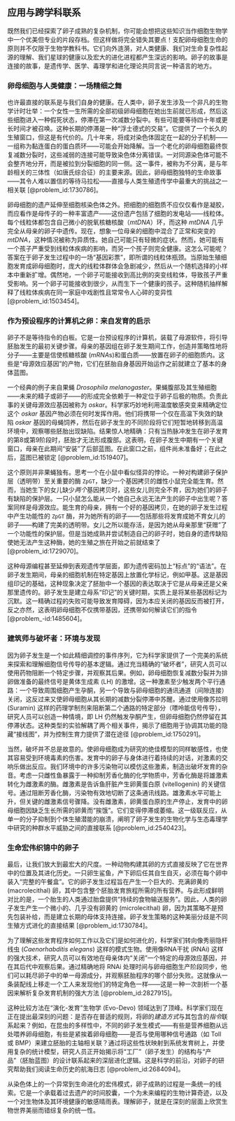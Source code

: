 ## 应用与跨学科联系

既然我们已经探索了卵子成熟的复杂机制，你可能会想把这些知识当作细胞生物学中一个优美但专业的片段存档。但这样做将完全错失其要点！支配卵母细胞生命的原则并不仅限于生物学教科书。它们向外涟漪，对人类健康、我们对生命复杂性起源的理解、我们星球的健康以及宏大的进化进程都产生深远的影响。卵子的故事是连接的故事，是遗传学、医学、毒理学和进化理论共同言说一种语言的地方。

### 卵母细胞与人类健康：一场精细之舞

也许最直接的联系是与我们自身的健康。在人类中，卵子发生涉及一个非凡的生物学计时壮举：一个女性一生所需的全部初级卵母细胞在她出生前就已形成，然后这些细胞进入一种假死状态，停滞在第一次减数分裂中。有些可能要等待四十年或更长时间才被召唤。这种长期的停滞是一种“浮士德式的交易”。它提供了一个长久的生殖窗口，但这是有代价的。几十年来，将成对染色体固定在一起的分子机制——一组称为黏连蛋白的蛋白质环——可能会开始降解。当一个老化的卵母细胞最终恢复减数分裂时，这些减弱的连接可能导致染色体分离错误。一对同源染色体可能不会整齐地分开，而是被拉到分裂细胞的同一侧。这一事件，被称为不分离，是与年龄相关的三体性（如唐氏综合征）的主要来源。因此，卵母细胞独特的生命故事——其令人难以置信的等待马拉松——直接与人类生殖遗传学中最重大的挑战之一相关联 [@problem_id:1730786]。

卵母细胞的遗产延伸至细胞核染色体之外。把细胞的细胞质不应仅仅看作是凝胶，而应看作是母传子的一种丰富遗产——这份遗产包括了细胞的发电站——线粒体。每个线粒体都包含自己微小的脱氧核糖核酸（$mtDNA$）环，而这种 $mtDNA$ 几乎完全从母亲的卵子中遗传。现在，想象一位母亲的细胞中混合了正常和突变的 $mtDNA$，这种情况被称为异质性。她自己可能只有轻微的症状。然而，她可能有一个孩子严重受到线粒体疾病的影响，而另一个孩子则完全健康。这怎么可能呢？答案在于卵子发生过程中的一场“基因彩票”，即所谓的线粒体瓶颈。当原始生殖细胞发育成卵母细胞时，庞大的线粒体群体会急剧减少，然后从一个随机选择的小样本中重新扩增。偶然地，一个卵子可能接收到高比例的突变线粒体，导致孩子严重受影响。另一个卵子可能接收到很少，从而生下一个健康的孩子。这种随机抽样解释了线粒体疾病在同一家庭中戏剧性且常常令人心碎的变异性 [@problem_id:1503454]。

### 作为预设程序的计算机之卵：来自发育的启示

卵子不是等待指令的白板。它是一台预设程序的计算机，装载了母源软件，将引导胚胎发生的最初关键步骤。母亲的基因组在卵子发生期间工作，创造并策略性地将分子——主要是信使核糖核酸 ($mRNA$s)和蛋白质——放置在卵子的细胞质内。这些是“母源效应基因”的产物，它们在胚胎自身基因开始运作之前就建立了基本的身体蓝图。

一个经典的例子来自果蝇 *Drosophila melanogaster*。果蝇腹部及其生殖细胞——未来的精子或卵子——的形成完全依赖于一种定位于卵子后极的物质。负责此事的关键母源效应基因被称为 *oskar*。科学家巧妙地利用温度敏感突变来精确定位这个 *oskar* 基因产物必须在何时发挥作用。他们将携带一个仅在高温下失效的缺陷 *oskar* 基因的母蝇饲养，然后在卵子发生的不同阶段将它们短暂地转移到高温环境中，观察哪些胚胎出现缺陷。结果惊人地精确：只有当热脉冲发生在卵子发育的第8或第9阶段时，胚胎才无法形成腹部。这表明，在卵子发生中期有一个关键窗口，母亲在此期间“安装”了后部蓝图。在此窗口之前，组件尚未准备好；在此之后，蓝图已被锁定 [@problem_id:1519407]。

这个原则并非果蝇独有。思考一个在小鼠中看似怪异的悖论。一种对构建卵子保护层（透明带）至关重要的酶 `ZpGT`，缺少一个基因拷贝的雌性小鼠完全能生育。然而，当她生下的女儿缺少*两个*基因拷贝时，这些女儿则完全不育，因为她们的卵子有缺陷的保护层。一只小鼠怎么能从一个她自己永远无法产生的卵子中出生呢？答案同样是母源效应。能生育的母亲，拥有一个好的基因拷贝，在她的卵子发生过程中产生功能性的 `ZpGT` 酶，并为她所有的卵子——包括那些将发育成她不育女儿的卵子——构建了完美的透明带。女儿之所以能存活，是因为她从母亲那里“获赠”了一个功能性的保护层。但是当她成熟并尝试制造自己的卵子时，她自身的遗传缺陷使她无法产生这种酶，她的生殖之旅在开始之前就结束了 [@problem_id:1729070]。

这种母源编程甚至延伸到表观遗传学层面，即为遗传密码加上“标点”的“语法”。在卵子发生期间，母亲的细胞机制在特定基因上放置化学标记，例如甲基。这是基因组印记的基础，这种现象决定了胚胎中一个基因的表达取决于它是从母亲还是父亲那里遗传的。卵子发生是建立母系“印记”的关键时期，实质上是将某些基因标记为沉默。这一精确过程的失败可能导致发育障碍，因为本应关闭的基因反而被打开，反之亦然，这表明卵母细胞不仅携带基因，还携带如何解读它们的指令 [@problem_-id:1485604]。

### 建筑师与破坏者：环境与发现

因为卵子发生是一个如此精细调控的事件序列，它为科学家提供了一个完美的系统来探索和理解细胞信号传导的基本逻辑。通过充当精确的“破坏者”，研究人员可以使用药物阻断一个特定步骤，并观察其后果。例如，卵母细胞恢复减数分裂并为排卵做准备的最终信号是黄体生成素 (LH) 的激增。这一种激素至少触发两个平行通路：一个导致周围细胞产生孕酮，另一个导致与卵母细胞的通讯通道（间隙连接）关闭，这反过来又使卵母细胞从其长期的减数分裂停滞中苏醒。通过使用像苏拉明 (Suramin) 这样的药理学制剂来阻断第二个通路的特定部分（嘌呤能信号传导），研究人员可以创造一种情境，即 LH 仍然触发孕酮产生，但卵母细胞仍然停留在其停滞状态。这种类型的实验解耦了两个相关事件，揭示了细胞用于协调其功能的隐藏“接线图”，并为控制生育力提供了潜在途径 [@problem_id:1750291]。

当然，破坏并不总是故意的。使卵母细胞成为研究的绝佳模型的同样敏感性，也使其容易受到环境毒素的伤害。发育中的卵子与身体进行着持续的对话，对激素的交响乐做出反应。我们环境中的许多污染物可以模仿这些激素，制造出破坏发育的杂音。考虑一只雌性鱼暴露于一种抑制芳香化酶的化学物质中，芳香化酶是将雄激素转化为雌激素的酶。雌激素是告诉鱼肝脏产生卵黄蛋白原 (vitellogenin) 的关键信号。通过阻断芳香化酶，污染物有效地切断了这条通讯线路。雄激素水平可能上升，但关键的雌激素信号骤降。没有雌激素，卵黄蛋白原的生产停止，发育中的卵母细胞因缺乏生长所需的卵黄而“挨饿”。它们变得停滞或萎缩。这一级联反应，从单一的分子抑制到个体生殖潜能的崩溃，阐明了卵子发生的生物化学与生态毒理学中研究的种群水平威胁之间的直接联系 [@problem_id:2540423]。

### 生命宏伟织锦中的卵子

最后，让我们放大到最宏大的尺度。一种动物构建其卵的方式直接反映了它在世界中的位置及其进化历史。一只卵生鲨鱼，产下卵后任其自生自灭，必须在每个卵中装入“完整的午餐盒”。它的卵子发生过程旨在产生一个巨大的、充满卵黄的 (macrolecithal) 卵，其中包含整个胚胎发育旅程所需的所有营养。与此形成鲜明对比的是，一个胎生的人类通过胎盘提供“持续的食物输送服务”。因此，人类的卵子发生产生一个微小的、几乎没有卵黄的 (microlecithal) 卵，因为其策略不是预先包装补给，而是建立长期的母体支持连接。卵子发生策略的这种美丽分歧是不同生殖方式进化的直接结果 [@problem_id:1730784]。

为了理解这些发育程序如何工作以及它们是如何进化的，科学家们转向像秀丽隐杆线虫 (*Caenorhabditis elegans*) 这样的模式生物。使用像RNA干扰 (RNAi) 这样的强大技术，研究人员可以有效地在母亲体内“关闭”一个特定的母源效应基因，并在其后代中观察后果。通过精确地将 RNAi 处理时间与卵母细胞生产阶段同步，他们可以耗尽卵子中的单一母源成分，并观察胚胎程序的哪个部分失败。这就像从一条装配线上移走一个工人来发现他们的特定角色一样——这是一种一次剖析一个基因来解析复杂发育机制的强大方法 [@problem_id:2827915]。

这种比较方法在“演化-发育”生物学 (Evo-Devo) 领域达到了顶峰。科学家们现在正在提出最深刻的问题：是否存在普适的规则，将卵的*建造方式*与其包含的*指令*联系起来？例如，在昆虫的多样性中，不同的卵子发生模式——有些是营养细胞从远处喂养卵母细胞，有些是紧挨着卵母细胞——是否与使用哪种信号通路（如 Toll 或 BMP）来建立胚胎的主轴相关联？通过将这些性状映射到系统发育树上，并使用复杂的统计模型，研究人员正开始揭示将“工厂”（卵子发生）的结构与“产品”（胚胎蓝图）的设计联系起来的深层进化逻辑。这是科学的前沿，对卵子的研究帮助我们阅读生命历史的航海日志 [@problem_id:2684094]。

从染色体上的一个异常到生命进化的宏伟模式，卵子成熟的过程是一条统一的线索。它是一个承载着过去遗产的时间胶囊，一个为未来编程的生物计算奇迹，以及一个对生物体及其环境健康的敏感晴雨表。理解卵子，就是在深刻的层面上欣赏生物世界美丽而错综复杂的统一性。